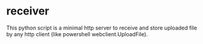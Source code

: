 # receiver
This python script is a minimal http server to receive and store uploaded file by any http client (like powershell webclient.UploadFile). 


